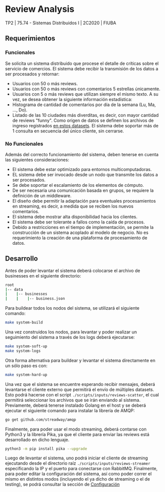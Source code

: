 # Review Analysis
TP2 | 75.74 - Sistemas Distribuidos I | 2C2020 | FIUBA

## Requerimientos 

### Funcionales

Se solicita un sistema distribuido que procese el detalle de críticas sobre el servicio de comercios. El sistema debe recibir la transmisión de los datos a ser procesados y retornar:
* Usuarios con 50 o más reviews.
* Usuarios con 50 o más reviews con comentarios 5 estrellas únicamente.
* Usuarios con 5 o más reviews que utilizan siempre el mismo texto.
A su vez, se desea obtener la siguiente información estadística:
* Histograma de cantidad de comentarios por día de la semana (Lu, Ma, ..., Do).
* Listado de las 10 ciudades más diverditas, es decir, con mayor cantidad de reviews "funny".
Como origen de datos se definen los archivos de ingreso registrados [en estos datasets](https://www.kaggle.com/pablodroca/yelp-review-analysis). El sistema debe soportar más de 1 consulta en secuencia del único cliente, sin
cerrarse.

### No Funcionales

Además del correcto funcionamiento del sistema, deben tenerse en cuenta las siguientes consideraciones:

* El sistema debe estar optimizado para entornos multicomputadoras.
* EL sistema debe ser invocado desde un nodo que transmite los datos a ser procesados.
* Se debe soportar el escalamiento de los elementos de cómputo.
* De ser necesaria una comunicación basada en grupos, se requiere la definición de un middleware.
* El diseño debe permitir la adaptación para eventuales procesamientos en streaming, es decir, a medida que se reciben los nuevos comentarios.
* El sistema debe mostrar alta disponibilidad hacia los clientes.
* El sistema debe ser tolerante a fallos como la caída de procesos.
* Debido a restricciones en el tiempo de implementación, se permite la construcción de un sistema acoplado al modelo de negocio. No es requerimiento la creación de una plataforma de procesamiento de datos.

## Desarrollo

Antes de poder levantar el sistema deberá colocarse el archivo de businesses en el siguiente directorio:

```bash
root
|-- data
|    |-- businesses 
|    |    |-- business.json
```

Para buildear todos los nodos del sistema, se utilizará el siguiente comando:

```bash
make system-build
```

Una vez construidos los nodos, para levantar y poder realizar un seguimiento del sistema a través de los logs deberá ejecutarse:

```bash
make system-soft-up
make system-logs
```

Otra forma alternativa para buildear y levantar el sistema directamente en un sólo paso es con:

```bash
make system-hard-up
```

Una vez que el sistema se encuentre esperando recibir mensajes, deberá levantarse el cliente externo que permitirá el envío de múltiples datasets. Esto podrá hacerse con el script `./scripts/inputs/reviews-scatter`, el cual permitirá seleccionar los archivos que se irán enviando al sistema. Previamente, deberá tenerse instalado Golang en el host y se deberá ejecutar el siguiente comando para instalar la librería de AMQP:

```bash
go get github.com/streadway/amqp
```

Finalmente, para poder usar el modo streaming, deberá contarse con Python3 y la librería Pika, ya que el cliente para enviar las reviews está desarrollado en dicho lenguaje.

```bash
python3 -m pip install pika --upgrade
```

Luego de levantar el sistema, uno podrá iniciar el cliente de streaming ejecutando desde el directorio raíz `./scripts/inputs/reviews-streamer` especificando la IP y el puerto para conectarse con RabbitMQ. Finalmente, para poder editar la configuración del sistema, así como poder correr el mismo en distintos modos (incluyendo el ya dicho de streaming o el de testing), se podrá consultar la sección de [Configuración](docs/Configuration.md)
